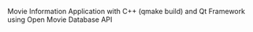 Movie Information Application with C++ (qmake build) and Qt Framework using Open Movie Database API

